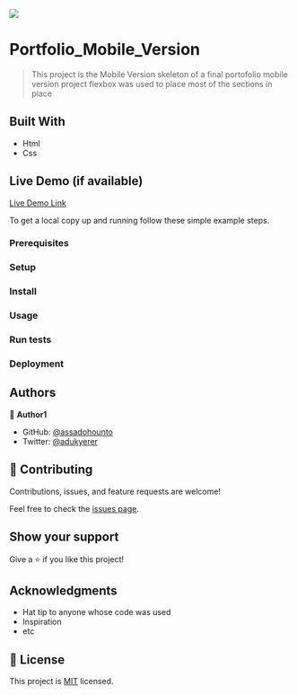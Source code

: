 ![](https://img.shields.io/badge/Microverse-blueviolet)

# Portfolio_Mobile_Version

>  This project is the Mobile Version skeleton of a final portofolio mobile version project
>  flexbox was used to place most of the sections in place

## Built With

- Html
- Css

## Live Demo (if available)

[Live Demo Link](https://assadounto.github.io/Portfolio_Mobile_Version/)

To get a local copy up and running follow these simple example steps.

### Prerequisites

### Setup

### Install

### Usage

### Run tests

### Deployment



## Authors

👤 **Author1**

- GitHub: [@assadohounto](https://github.com/assadohounto)
- Twitter: [@adukyerer](https://twitter.com/adukyerer)

## 🤝 Contributing

Contributions, issues, and feature requests are welcome!

Feel free to check the [issues page](../../issues/).

## Show your support

Give a ⭐️ if you like this project!

## Acknowledgments

- Hat tip to anyone whose code was used
- Inspiration
- etc

## 📝 License

This project is [MIT](./MIT.md) licensed.
